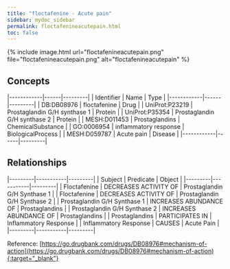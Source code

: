 ```yaml
---
title: "floctafenine - Acute pain"
sidebar: mydoc_sidebar
permalink: floctafenineacutepain.html
toc: false 
---
```


{% include image.html url="floctafenineacutepain.png" file="floctafenineacutepain.png" alt="floctafenineacutepain" %}

## Concepts

|------------|------|---------|
| Identifier | Name | Type    |
|------------|------|---------|
| DB:DB08976 | floctafenine | Drug |
| UniProt:P23219 | Prostaglandin G/H synthase 1 | Protein |
| UniProt:P35354 | Prostaglandin G/H synthase 2 | Protein |
| MESH:D011453 | Prostaglandins | ChemicalSubstance |
| GO:0006954 | inflammatory response | BiologicalProcess |
| MESH:D059787 | Acute pain | Disease |
|------------|------|---------|

## Relationships

|---------|-----------|---------|
| Subject | Predicate | Object  |
|---------|-----------|---------|
| Floctafenine | DECREASES ACTIVITY OF | Prostaglandin G/H Synthase 1 |
| Floctafenine | DECREASES ACTIVITY OF | Prostaglandin G/H Synthase 2 |
| Prostaglandin G/H Synthase 1 | INCREASES ABUNDANCE OF | Prostaglandins |
| Prostaglandin G/H Synthase 2 | INCREASES ABUNDANCE OF | Prostaglandins |
| Prostaglandins | PARTICIPATES IN | Inflammatory Response |
| Inflammatory Response | CAUSES | Acute Pain |
|---------|-----------|---------|

Reference: [https://go.drugbank.com/drugs/DB08976#mechanism-of-action](https://go.drugbank.com/drugs/DB08976#mechanism-of-action){:target="_blank"}